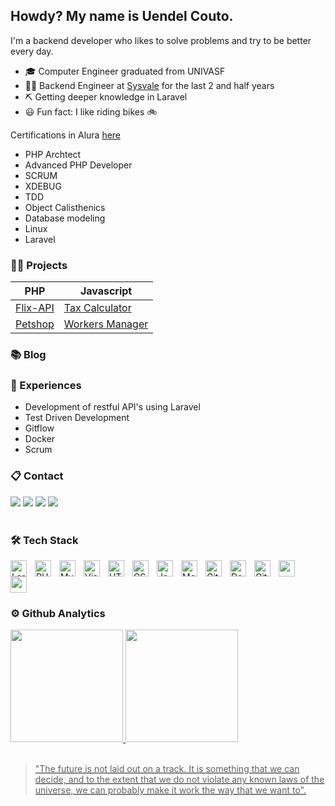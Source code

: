 ## Howdy? My name is Uendel Couto.

I'm a backend developer who likes to solve problems and try to be better every day.

- 🎓 Computer Engineer graduated from UNIVASF
- 👨‍💻 Backend Engineer at [Sysvale](https://sysvale.com/) for the last 2 and half years
- ⛏ Getting deeper knowledge in Laravel
- 😃 Fun fact: I like riding bikes 🚲

Certifications in Alura [here](https://cursos.alura.com.br/user/uendel-couto0/fullCertificate/b1dffaf32f8646a4ea60afe7794ad818)

- PHP Archtect
- Advanced PHP Developer
- SCRUM
- XDEBUG
- TDD
- Object Calisthenics
- Database modeling
- Linux
- Laravel

### 👩‍🚀 Projects

| PHP      | Javascript                                                                                                         |
|----------|--------------------------------------------------------------------------------------------------------------------|
| [Flix-API](https://github.com/UendelC/flix-api) | [Tax Calculator](https://github.com/UendelC/Estudo-de-Design-Pattern) |
| [Petshop](https://github.com/UendelC/petshop)   | [Workers Manager](https://github.com/UendelC/vue-app)         |

### 📚 Blog

<!-- BLOG-POST-LIST:START -->

<!-- BLOG-POST-LIST:END -->

### 🧪 Experiences

- Development of restful API's using Laravel
- Test Driven Development
- Gitflow
- Docker
- Scrum

### 📋 Contact

<div>
<a href = "mailto:contato@uendel.couto@gmail.com"><img src="https://img.shields.io/badge/Gmail-D14836?style=for-the-badge&logo=gmail&logoColor=white" target="_blank"></a>
<a href="https://www.linkedin.com/in/uendelcouto" target="_blank"><img src="https://img.shields.io/badge/-LinkedIn-%230077B5?style=for-the-badge&logo=linkedin&logoColor=white" target="_blank"></a>
<a href="https://twitter.com/uendelcouto" target="_blank"><img src="https://img.shields.io/badge/-Twitter-%230077B5?style=for-the-badge&logo=twitter&logoColor=white" target="_blank"/></a>
<a href="https://medium.com/@uendel.couto" target="_blank"><img src="https://img.shields.io/badge/-Medium-%23000000?style=for-the-badge&logo=medium&logoColor=white" target="_blank"/></a>
</div>

<br />

###  🛠 Tech Stack

<img align="left" alt="Laravel" width="26px" src="https://cdn.jsdelivr.net/gh/devicons/devicon/icons/laravel/laravel-plain-wordmark.svg" style="padding-right:10px;"/>
<img align="left" alt="PHP" width="26px" src="https://cdn.jsdelivr.net/gh/devicons/devicon/icons/php/php-original.svg" style="padding-right:10px;"/>
<img align="left" alt="MySQL" width="26px" src="https://cdn.jsdelivr.net/gh/devicons/devicon/icons/vuejs/vuejs-original.svg" style="padding-right:10px;"/>
<img align="left" alt="Visual Studio Code" width="26px" src="https://cdn.jsdelivr.net/gh/devicons/devicon/icons/vscode/vscode-original.svg" style="padding-right:10px;" />
<img align="left" alt="HTML5" width="26px" src="https://cdn.jsdelivr.net/gh/devicons/devicon/icons/html5/html5-original.svg" style="padding-right:10px;" />
<img align="left" alt="CSS3" width="26px" src="https://cdn.jsdelivr.net/gh/devicons/devicon/icons/css3/css3-original.svg" style="padding-right:10px;" />
<img align="left" alt="JavaScript" width="26px" src="https://cdn.jsdelivr.net/gh/devicons/devicon/icons/javascript/javascript-original.svg" style="padding-right:10px;" />
<img align="left" alt="MongoDB" width="26px" src="https://cdn.jsdelivr.net/gh/devicons/devicon/icons/mongodb/mongodb-original.svg" style="padding-right:10px;" />
<img align="left" alt="Git" width="26px" src="https://cdn.jsdelivr.net/gh/devicons/devicon/icons/git/git-original.svg" style="padding-right:10px;" />
<img align="left" alt="Docker" width="26px" src="https://cdn.jsdelivr.net/gh/devicons/devicon/icons/docker/docker-original.svg" style="padding-right:10px;" />
<img align="left" alt="GitHub" width="26px" src="https://user-images.githubusercontent.com/3369400/139447912-e0f43f33-6d9f-45f8-be46-2df5bbc91289.png" style="padding-right:10px;" />
<img src="https://cdn.jsdelivr.net/gh/devicons/devicon/icons/gitlab/gitlab-original.svg" width="26px" style="padding-right:10px;"/>
<img src="https://cdn.jsdelivr.net/gh/devicons/devicon/icons/linux/linux-original.svg" width="26px" style="padding-right:10px;"/>

### ⚙ Github Analytics

<div>
<a href="https://github.com/UendelC">
<img height="180em" src="https://github-readme-stats.vercel.app/api/top-langs/?username=UendelC&layout=compact&langs_count=7&theme=dracula"/>
<img height="180em" src="https://github-readme-stats.vercel.app/api?username=UendelC&show_icons=true&theme=dracula&include_all_commits=true&count_private=true"/>
</div>

<br />

> "The future is not laid out on a track. It is something that we can decide, and to the extent that we do not violate any known laws of the universe, we can probably make it work the way that we want to".
